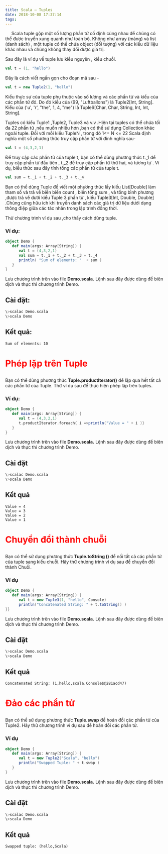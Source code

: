 ```yaml
---
title: Scala – Tuples
date: 2018-10-08 17:37:14
tags:
---
```


&nbsp;&nbsp;&nbsp;&nbsp; Scala tuple gộp một số lượng phần tử cố định cùng nhau để chúng có thể được truyền xung quanh như toàn bộ. Không như array (mảng) và list (danh sách) ,  một tuple có  thể chứa object (đối tượng) với các kiểu dữ liệu khác nhau và chúng không thay đổi được giá trị.

Sau đây là ví dụ về tuple lưu kiểu nguyên , kiểu chuỗi.

```scala
val t = (1, "hello")
```

Đây là cách viết ngắn gọn cho đoạn mã sau -

```scala
val t = new Tuple2(1, "hello")
```

Kiểu thực sự của tuple phụ thuộc vào số lượng và các phần tử và kiểu của các phần tử đó.
Do đó kiểu của (99, "Luftballons") là Tuple2[Int, String].  Kiểu của ('u', 'r', "the", 1, 4, "me") là Tuple6[Char, Char, String, Int, Int, String]. 

Tuples có kiểu Tuple1 ,Tuple2, Tuple3 và v.v  .Hiện tại tuples có thể chứa  tối đa 22 phần tử ,nếu muốn nhiều hơn ,bạn có thể sử dụng Collection  khác ngoài tuple. Đối với mỗi kiểu TupleN , trong đó  1<= N <= 22  Scala định nghĩa một số phương thức truy cập phần tử với đinh nghĩa sau-

```scala
val t = (4,3,2,1)
```

Để truy cập các phần tử của tuple t, bạn có thể dùng phương thức  t._1 để truy cập phần tử đầu tiên , t._2 để truy cập phần tử thứ hai, và tương tự . Ví dụ, biểu thức sau đây tính tổng các phần tử của tuple t.

```scala
val sum = t._1 + t._2 + t._3 + t._4
```

Bạn có thể dùng Tuple để viết một phương thức lấy kiểu List[Double] làm tham số và trả về biến biến count , biến tổng sum , và tổng bình phương ,được trả về dưới kiểu Tuple 3 phần tử , kiểu Tuple3[Int, Double, Double] .Chúng cũng hữu ích khi truyền danh sách các giá trị dữ liệu dưới dạng thông điệp giữa các tác nhân trong lập trình đồng thời.

Thử chương trình ví dụ sau ,cho thấy cách dùng tuple.

### Ví dụ:
```scala
object Demo {
   def main(args: Array[String]) {
      val t = (4,3,2,1)
      val sum = t._1 + t._2 + t._3 + t._4
      println( "Sum of elements: "  + sum )
   }
}
```

Lưu chương trình trên vào file __Demo.scala.__ Lệnh sau đây được dùng để biên dịch và thực thi chương trình Demo.

## Cài đặt:
```scala
\>scalac Demo.scala
\>scala Demo
```

## Kết quả:
```
Sum of elements: 10
```

# <p style="color:red"> Phép lặp trên Tuple </p>
Bạn có thể dùng  phương thức __Tuple.productIterator()__ để lặp qua hết tất cả các phần tử của Tuple.
Thử ví dụ sau để  thực hiện phép lặp trên tuples.
### Ví dụ:
```scala
object Demo {
   def main(args: Array[String]) {
      val t = (4,3,2,1)
      t.productIterator.foreach{ i =>println("Value = " + i )}
   }
}
```

Lưu chương trình trên vào file __Demo.scala.__ Lệnh sau đây được dùng để biên dịch và thực thi chương trình Demo.

## Cài đặt
```scala
\>scalac Demo.scala
\>scala Demo
```
## Kết quả
```
Value = 4
Value = 3
Value = 2
Value = 1
```

# <p style="color:red"> Chuyển đổi thành chuỗi </p>

Bạn có thể sử dụng phương thức __Tuple.toString ()__ để nối tất cả các phần tử của tuple sang kiểu chuỗi. Hãy thử chương trình ví dụ sau để chuyển đổi thành Chuỗi.
### Ví dụ
```scala
object Demo {
   def main(args: Array[String]) {
      val t = new Tuple3(1, "hello", Console)
      println("Concatenated String: " + t.toString() )
}}
```
Lưu chương trình trên vào file __Demo.scala.__ Lệnh sau đây được dùng để biên dịch và thực thi chương trình Demo.
## Cài đặt
```scala
\>scalac Demo.scala
\>scala Demo
```
## Kết quả
```
Concatenated String: (1,hello,scala.Console$@281acd47)
```

# <p style="color:red"> Đảo các phần tử </p>
Bạn có thể sử dụng phương thức __Tuple.swap__ để hoán đổi các phần tử của Tuple2. 
Hãy thử chương trình ví dụ sau để hoán đổi các phần tử.
### Ví dụ
```scala
object Demo {
   def main(args: Array[String]) {
      val t = new Tuple2("Scala", "hello")
      println("Swapped Tuple: " + t.swap )
   }
}
```
Lưu chương trình trên vào file __Demo.scala.__ Lệnh sau đây được dùng để biên dịch và thực thi chương trình Demo.
## Cài đặt
```scala
\>scalac Demo.scala
\>scala Demo
```
## Kết quả
```
Swapped tuple: (hello,Scala)
```


 


